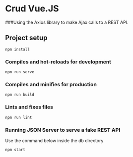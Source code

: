 # Crud Vue.JS

###Using the Axios library to make Ajax calls to a REST API. 

## Project setup
```
npm install
```

### Compiles and hot-reloads for development
```
npm run serve
```

### Compiles and minifies for production
```
npm run build
```

### Lints and fixes files
```
npm run lint
```

### Running JSON Server to serve a fake REST API
Use the command below inside the db directory
```
npm start
```

